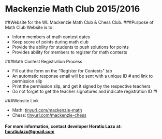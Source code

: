 # Mackenzie Math Club 2015/2016
##Website for the WL Mackenzie Math Club & Chess Club.
###Purpose of Math Club Website is to:
* Inform members of math contest dates
* Keep score of points during math club
* Provide the ability for students to push solutions for points
* Provides ability for members to register for math contests

###Math Contest Registration Process
* Fill out the form on the "Register for Contests" tab
* An automatic response email will be sent with a unique ID # and link to permission slip
* Print the permission slip, and get it signed by the respective teachers
* Do not forget to get the teacher signatures and indicate registration ID #!

###Website Link 
* Math: [tinyurl.com/mackenzie-math](tinyurl.com/math-mackenzie)
* Chess: [tinyurl.com/mackenzie-chess](tinyurl.com/mackenzie-chess)

#### For more information, contact developer Horatiu Lazu at: horatiulazu@gmail.com

